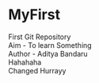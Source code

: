 # MyFirst
First Git Repository
<br>
Aim - To learn Something
<br>
Author - Aditya Bandaru
<br>
Hahahaha
<br>
Changed Hurrayy

